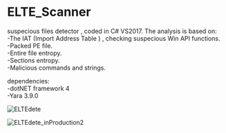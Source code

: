 # ELTE_Scanner
suspecious files detector , coded in C# VS2017.
The analysis is based on:  
-The IAT (Import Address Table ) , checking suspecious Win API functions.  
-Packed PE file.  
-Entire file entropy.  
-Sections entropy.  
-Malicious commands and strings.  

dependencies:  
-dotNET framework 4  
-Yara 3.9.0


![ELTEdete](https://user-images.githubusercontent.com/29205370/57022348-29ad5980-6c2f-11e9-8b00-cb9e4859516f.JPG)

![ELTEdete_inProduction2](https://user-images.githubusercontent.com/29205370/58205080-09c4ff00-7cde-11e9-8d66-b217ed6154db.JPG)

